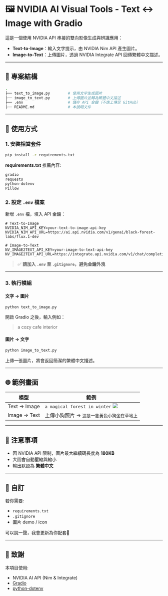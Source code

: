 # 🖼️ NVIDIA AI Visual Tools - Text ↔ Image with Gradio

這是一個使用 NVIDIA API 串接的雙向影像生成與辨識應用：
- **Text-to-Image**：輸入文字提示，由 NVIDIA Nim API 產生圖片。
- **Image-to-Text**：上傳圖片，透過 NVIDIA Integrate API 回傳繁體中文描述。

---

## 📂 專案結構

```bash
.
├── text_to_image.py        # 使用文字生成圖片
├── image_to_text.py        # 上傳圖片並轉為繁體中文描述
├── .env                    # 儲存 API 金鑰（不應上傳至 GitHub）
├── README.md               # 本說明文件
```

---

## 🚀 使用方式

### 1. 安裝相當套件
```bash
pip install -r requirements.txt
```

**requirements.txt** 推薦內容:
```txt
gradio
requests
python-dotenv
Pillow
```

### 2. 設定 `.env` 檔案

新增 `.env` 檔，填入 API 金鑰：

```env
# Text-to-Image
NVIDIA_NIM_API_KEY=your-text-to-image-api-key
NVIDIA_NIM_API_URL=https://ai.api.nvidia.com/v1/genai/black-forest-labs/flux.1-dev

# Image-to-Text
NV_IMAGE2TEXT_API_KEY=your-image-to-text-api-key
NV_IMAGE2TEXT_API_URL=https://integrate.api.nvidia.com/v1/chat/completions
```

> ✅ **請加入 `.env` 至 `.gitignore`，避免金鑰外洩**

---

### 3. 執行模組

#### 文字 → 圖片
```bash
python text_to_image.py
```
開啟 Gradio 之後，輸入例如：
> a cozy cafe interior

#### 圖片 → 文字
```bash
python image_to_text.py
```
上傳一張圖片，將會返回簡潔的繁體中文描述。

---

## 🌐 範例畫面

| 模型 | 範例 |
|--------|--------|
| Text → Image | `a magical forest in winter` ![](demo-cafe.jpg) |
| Image → Text | 上傳小狗照片 → `這是一隻黃色小狗坐在草地上` |

---

## 📌 注意事項
- 因 NVIDIA API 限制，圖片最大繼續碼長度為 **180KB**
- 大圖會自動壓縮與縮小
- 輸出默認為 **繁體中文**

---

## 🤖 自訂

若你需要:
- `requirements.txt`
- `.gitignore`
- 圖片 demo / icon

可以說一聲，我會更新為你配套🚀

---

## 🧠 致謝

本項目使用:
- NVIDIA AI API (Nim & Integrate)
- [Gradio](https://gradio.app)
- [python-dotenv](https://pypi.org/project/python-dotenv/)

